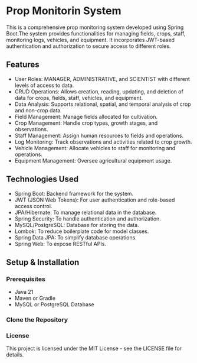 # Prop Monitorin System

This is a comprehensive prop monitoring system developed using Spring Boot.The system provides functionalities for managing fields, crops, staff, monitoring logs, vehicles, and equipment. It incorporates JWT-based authentication and authorization to secure access to different roles.

## Features
* User Roles: MANAGER, ADMINISTRATIVE, and SCIENTIST with different levels of access to data.
* CRUD Operations: Allows creation, reading, updating, and deletion of data for crops, fields, staff, vehicles, and equipment.
* Data Analysis: Supports relational, spatial, and temporal analysis of crop and non-crop data.
* Field Management: Manage fields allocated for cultivation.
* Crop Management: Handle crop types, growth stages, and observations.
* Staff Management: Assign human resources to fields and operations.
* Log Monitoring: Track observations and activities related to crop growth.
* Vehicle Management: Allocate vehicles to staff for monitoring and operations.
* Equipment Management: Oversee agricultural equipment usage.

## Technologies Used
- Spring Boot: Backend framework for the system.
- JWT (JSON Web Tokens): For user authentication and role-based access control.
- JPA/Hibernate: To manage relational data in the database.
- Spring Security: To handle authentication and authorization.
- MySQL/PostgreSQL: Database for storing the data.
- Lombok: To reduce boilerplate code for model classes.
- Spring Data JPA: To simplify database operations.
- Spring Web: To expose RESTful APIs.

## Setup & Installation
 ### Prerequisites
 - Java 21 
 - Maven or Gradle 
 - MySQL or PostgreSQL Database

### Clone the Repository

### License
This project is licensed under the MIT License - see the LICENSE file for details.
